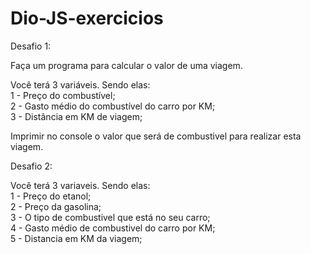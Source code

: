 # Dio-JS-exercicios

Desafio 1:

Faça um programa para calcular o valor de uma viagem.

Você terá 3 variáveis. Sendo elas:</br>
1 - Preço do combustível;</br>
2 - Gasto médio do combustível do carro por KM;</br>
3 - Distância em KM de viagem;</br>

Imprimir no console o valor que será de combustivel para realizar esta viagem.

Desafio 2:

Você terá 3 variaveis. Sendo elas:</br>
    1 - Preço do etanol;</br>
    2 - Preço da gasolina;</br>
    3 - O tipo de combustivel que está no seu carro;</br>
    4 - Gasto médio de combustivel do carro por KM;</br>
    5 - Distancia em KM da viagem;</br>